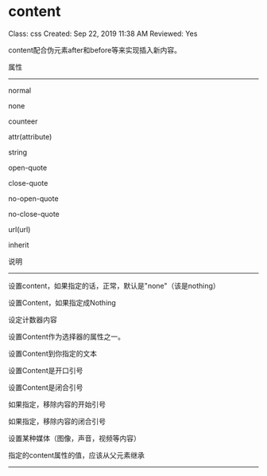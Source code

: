 # content

Class: css
Created: Sep 22, 2019 11:38 AM
Reviewed: Yes

content配合伪元素after和before等来实现插入新内容。

属性

---

normal

none

counteer

attr(attribute)

string

open-quote

close-quote

no-open-quote

no-close-quote

url(url)

inherit

说明

---

设置content，如果指定的话，正常，默认是"none"（该是nothing）

设置Content，如果指定成Nothing

设定计数器内容

设置Content作为选择器的属性之一。

设置Content到你指定的文本

设置Content是开口引号

设置Content是闭合引号

如果指定，移除内容的开始引号

如果指定，移除内容的闭合引号

设置某种媒体（图像，声音，视频等内容）

指定的content属性的值，应该从父元素继承

---
